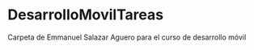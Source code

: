 DesarrolloMovilTareas
=====================

Carpeta de Emmanuel Salazar Aguero para el curso de desarrollo móvil 
